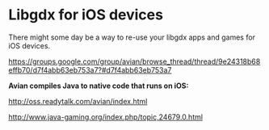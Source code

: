 # Libgdx for iOS devices #

There might some day be a way to re-use your libgdx apps and games for iOS devices.


https://groups.google.com/group/avian/browse_thread/thread/9e24318b68effb70/d7f4abb63eb753a7?#d7f4abb63eb753a7



<b>Avian compiles Java to native code that runs on iOS:</b>

http://oss.readytalk.com/avian/index.html

http://www.java-gaming.org/index.php/topic,24679.0.html